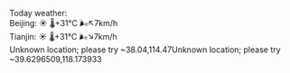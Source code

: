 Today weather:  
Beijing: ☀️   🌡️+31°C 🌬️↖7km/h  
Tianjin: ☀️   🌡️+31°C 🌬️↘7km/h  
Unknown location; please try ~38.04,114.47Unknown location; please try ~39.6296509,118.173933  
